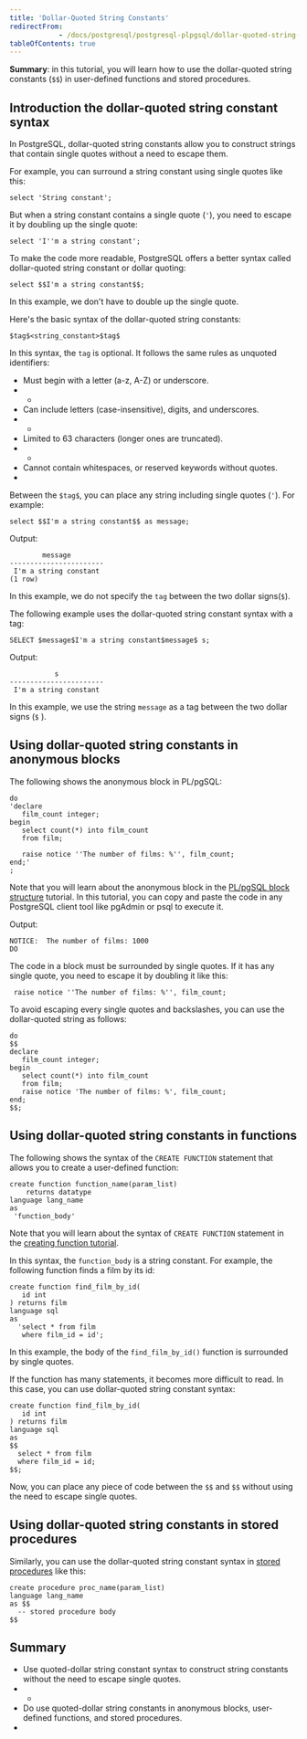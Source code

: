 ```yaml
---
title: 'Dollar-Quoted String Constants'
redirectFrom: 
            - /docs/postgresql/postgresql-plpgsql/dollar-quoted-string-constants/
tableOfContents: true
---
```


**Summary**: in this tutorial, you will learn how to use the dollar-quoted string constants (`$$`) in user-defined functions and stored procedures.



## Introduction the dollar-quoted string constant syntax



In PostgreSQL, dollar-quoted string constants allow you to construct strings that contain single quotes without a need to escape them.



For example, you can surround a string constant using single quotes like this:



```
select 'String constant';
```



But when a string constant contains a single quote (`'`), you need to escape it by doubling up the single quote:



```
select 'I''m a string constant';
```



To make the code more readable, PostgreSQL offers a better syntax called dollar-quoted string constant or dollar quoting:



```
select $$I'm a string constant$$;
```



In this example, we don't have to double up the single quote.



Here's the basic syntax of the dollar-quoted string constants:



```
$tag$<string_constant>$tag$
```



In this syntax, the `tag` is optional. It follows the same rules as unquoted identifiers:



- Must begin with a letter (a-z, A-Z) or underscore.
- -
- Can include letters (case-insensitive), digits, and underscores.
- -
- Limited to 63 characters (longer ones are truncated).
- -
- Cannot contain whitespaces, or reserved keywords without quotes.
- 


Between the `$tag$`, you can place any string including single quotes (`'`). For example:



```
select $$I'm a string constant$$ as message;
```



Output:



```
        message
-----------------------
 I'm a string constant
(1 row)
```



In this example, we do not specify the `tag` between the two dollar signs(`$`).



The following example uses the dollar-quoted string constant syntax with a tag:



```
SELECT $message$I'm a string constant$message$ s;
```



Output:



```
           s
-----------------------
 I'm a string constant
```



In this example, we use the string `message` as a tag between the two dollar signs (`$` ).



## Using dollar-quoted string constants in anonymous blocks



The following shows the anonymous block in PL/pgSQL:



```
do
'declare
   film_count integer;
begin
   select count(*) into film_count
   from film;

   raise notice ''The number of films: %'', film_count;
end;'
;
```



Note that you will learn about the anonymous block in the [PL/pgSQL block structure](https://www.postgresqltutorial.com/postgresql-plpgsql/plpgsql-block-structure/) tutorial. In this tutorial, you can copy and paste the code in any PostgreSQL client tool like pgAdmin or psql to execute it.



Output:



```
NOTICE:  The number of films: 1000
DO
```



The code in a block must be surrounded by single quotes. If it has any single quote, you need to escape it by doubling it like this:



```
 raise notice ''The number of films: %'', film_count;
```



To avoid escaping every single quotes and backslashes, you can use the dollar-quoted string as follows:



```
do
$$
declare
   film_count integer;
begin
   select count(*) into film_count
   from film;
   raise notice 'The number of films: %', film_count;
end;
$$;
```



## Using dollar-quoted string constants in functions



The following shows the syntax of the `CREATE FUNCTION` statement that allows you to create a user-defined function:



```
create function function_name(param_list)
    returns datatype
language lang_name
as
 'function_body'
```



Note that you will learn about the syntax of `CREATE FUNCTION` statement in the [creating function tutorial](https://www.postgresqltutorial.com/postgresql-plpgsql/postgresql-create-function/).



In this syntax, the `function_body` is a string constant. For example, the following function finds a film by its id:



```
create function find_film_by_id(
   id int
) returns film
language sql
as
  'select * from film
   where film_id = id';
```



In this example, the body of the `find_film_by_id()` function is surrounded by single quotes.



If the function has many statements, it becomes more difficult to read. In this case, you can use dollar-quoted string constant syntax:



```
create function find_film_by_id(
   id int
) returns film
language sql
as
$$
  select * from film
  where film_id = id;
$$;
```



Now, you can place any piece of code between the `$$` and `$$` without using the need to escape single quotes.



## Using dollar-quoted string constants in stored procedures



Similarly, you can use the dollar-quoted string constant syntax in [stored procedures](https://www.postgresqltutorial.com/postgresql-plpgsql/postgresql-create-procedure/) like this:



```
create procedure proc_name(param_list)
language lang_name
as $$
  -- stored procedure body
$$
```



## Summary



- Use quoted-dollar string constant syntax to construct string constants without the need to escape single quotes.
- -
- Do use quoted-dollar string constants in anonymous blocks, user-defined functions, and stored procedures.
- 
